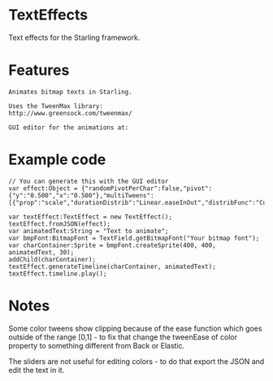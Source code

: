 TextEffects
===========

Text effects for the Starling framework.


Features
=====================

	Animates bitmap texts in Starling.

	Uses the TweenMax library:
	http://www.greensock.com/tweenmax/

	GUI editor for the animations at: 


Example code
=====================

	// You can generate this with the GUI editor
	var effect:Object = {"randomPivotPerChar":false,"pivot":{"y":"0.500","x":"0.500"},"multiTweens":[{"prop":"scale","durationDistrib":"Linear.easeInOut","distribFunc":"Cubic.easeOut","tweenEase":"Bounce.easeOut","randomEase":false,"firstVal":"-26.000","orderingFunc":"RANDOM","lastVal":"25.950","masterDelay":"0.000","firstDuration":"0.728","delayDuration":"0.547","lastDuration":"0.226","delayDistrib":"Cubic.easeIn"}]};
	
	var textEffect:TextEffect = new TextEffect();
	textEffect.fromJSON(effect);
	var animatedText:String = "Text to animate";
	var bmpFont:BitmapFont = TextField.getBitmapFont("Your bitmap font");
	var charContainer:Sprite = bmpFont.createSprite(400, 400, animatedText, 30);
	addChild(charContainer);
	textEffect.generateTimeline(charContainer, animatedText);
	textEffect.timeline.play();




Notes
=====================
Some color tweens show clipping because of the ease function which goes outside of the range [0,1] - to fix that change the tweenEase of color property to something different from Back or Elastic.

The sliders are not useful for editing colors - to do that export the JSON and edit the text in it.



